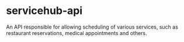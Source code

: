 # servicehub-api
An API responsible for allowing scheduling of various services, such as restaurant reservations, medical appointments and others.
